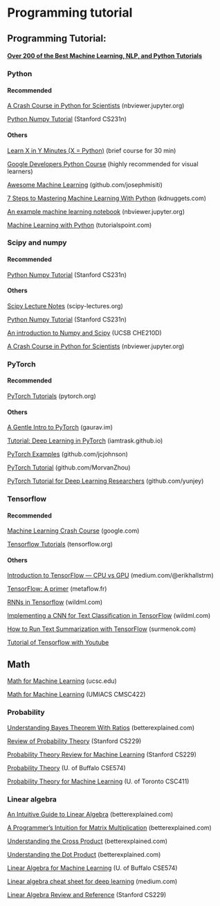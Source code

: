 # Programming tutorial

## Programming Tutorial:

#### [Over 200 of the Best Machine Learning, NLP, and Python Tutorials](https://medium.com/machine-learning-in-practice/over-200-of-the-best-machine-learning-nlp-and-python-tutorials-2018-edition-dd8cf53cb7dc)

###

### Python

#### Recommended

[A Crash Course in Python for Scientists](http://nbviewer.jupyter.org/gist/rpmuller/5920182#ii.-numpy-and-scipy) (nbviewer.jupyter.org)

[Python Numpy Tutorial](http://cs231n.github.io/python-numpy-tutorial/) (Stanford CS231n)

#### Others

[Learn X in Y Minutes (X = Python)](http://learnxinyminutes.com/docs/python/) (brief course for 30 min)

[Google Developers Python Course](https://www.youtube.com/playlist?list=PLfZeRfzhgQzTMgwFVezQbnpc1ck0I6CQl) (highly recommended for visual learners)

[Awesome Machine Learning](https://github.com/josephmisiti/awesome-machine-learning#python) (github.com/josephmisiti)

[7 Steps to Mastering Machine Learning With Python](http://www.kdnuggets.com/2015/11/seven-steps-machine-learning-python.html) (kdnuggets.com)

[An example machine learning notebook](http://nbviewer.jupyter.org/github/rhiever/Data-Analysis-and-Machine-Learning-Projects/blob/master/example-data-science-notebook/Example%20Machine%20Learning%20Notebook.ipynb) (nbviewer.jupyter.org)

[Machine Learning with Python](https://www.tutorialspoint.com/machine\_learning\_with\_python/machine\_learning\_with\_python\_quick\_guide.htm) (tutorialspoint.com)

### &#x20;<a href="#347e" id="347e"></a>

### Scipy and numpy <a href="#347e" id="347e"></a>

#### Recommended

[Python Numpy Tutorial](http://cs231n.github.io/python-numpy-tutorial/) (Stanford CS231n)

#### Others

[Scipy Lecture Notes](http://www.scipy-lectures.org/) (scipy-lectures.org)

[Python Numpy Tutorial](http://cs231n.github.io/python-numpy-tutorial/) (Stanford CS231n)

[An introduction to Numpy and Scipy](https://engineering.ucsb.edu/\~shell/che210d/numpy.pdf) (UCSB CHE210D)

[A Crash Course in Python for Scientists](http://nbviewer.jupyter.org/gist/rpmuller/5920182#ii.-numpy-and-scipy) (nbviewer.jupyter.org)

### PyTorch <a href="#03ef" id="03ef"></a>

#### Recommended

[PyTorch Tutorials](http://pytorch.org/tutorials/) (pytorch.org)

#### Others

[A Gentle Intro to PyTorch](http://blog.gaurav.im/2017/04/24/a-gentle-intro-to-pytorch/) (gaurav.im)

[Tutorial: Deep Learning in PyTorch](https://iamtrask.github.io/2017/01/15/pytorch-tutorial/) (iamtrask.github.io)

[PyTorch Examples](https://github.com/jcjohnson/pytorch-examples) (github.com/jcjohnson)

[PyTorch Tutorial](https://github.com/MorvanZhou/PyTorch-Tutorial) (github.com/MorvanZhou)

[PyTorch Tutorial for Deep Learning Researchers](https://github.com/yunjey/pytorch-tutorial) (github.com/yunjey)

### &#x20;<a href="#a1b6" id="a1b6"></a>

### Tensorflow <a href="#a1b6" id="a1b6"></a>

#### Recommended

[Machine Learning Crash Course](https://developers.google.com/machine-learning/crash-course/) (google.com)

[Tensorflow Tutorials](https://www.tensorflow.org/tutorials/) (tensorflow.org)

#### Others

[Introduction to TensorFlow — CPU vs GPU](https://medium.com/@erikhallstrm/hello-world-tensorflow-649b15aed18c) (medium.com/@erikhallstrm)

[TensorFlow: A primer](https://blog.metaflow.fr/tensorflow-a-primer-4b3fa0978be3) (metaflow.fr)

[RNNs in Tensorflow](http://www.wildml.com/2016/08/rnns-in-tensorflow-a-practical-guide-and-undocumented-features/) (wildml.com)

[Implementing a CNN for Text Classification in TensorFlow](http://www.wildml.com/2015/12/implementing-a-cnn-for-text-classification-in-tensorflow/) (wildml.com)

[How to Run Text Summarization with TensorFlow](http://pavel.surmenok.com/2016/10/15/how-to-run-text-summarization-with-tensorflow/) (surmenok.com)

[Tutorial of Tensorflow with Youtube](https://github.com/Hvass-Labs/TensorFlow-Tutorials)

### &#x20;<a href="#347e" id="347e"></a>

### &#x20;<a href="#347e" id="347e"></a>

## Math <a href="#8244" id="8244"></a>

[Math for Machine Learning](https://people.ucsc.edu/\~praman1/static/pub/math-for-ml.pdf) (ucsc.edu)

[Math for Machine Learning](http://www.umiacs.umd.edu/\~hal/courses/2013S\_ML/math4ml.pdf) (UMIACS CMSC422)

### Probability <a href="#3209" id="3209"></a>

[Understanding Bayes Theorem With Ratios](https://betterexplained.com/articles/understanding-bayes-theorem-with-ratios/) (betterexplained.com)

[Review of Probability Theory](http://cs229.stanford.edu/section/cs229-prob.pdf) (Stanford CS229)

[Probability Theory Review for Machine Learning](https://see.stanford.edu/materials/aimlcs229/cs229-prob.pdf) (Stanford CS229)

[Probability Theory](http://www.cedar.buffalo.edu/\~srihari/CSE574/Chap1/Probability-Theory.pdf) (U. of Buffalo CSE574)

[Probability Theory for Machine Learning](http://www.cs.toronto.edu/\~urtasun/courses/CSC411\_Fall16/tutorial1.pdf) (U. of Toronto CSC411)

### Linear algebra <a href="#492a" id="492a"></a>

[An Intuitive Guide to Linear Algebra](https://betterexplained.com/articles/linear-algebra-guide/) (betterexplained.com)

[A Programmer’s Intuition for Matrix Multiplication](https://betterexplained.com/articles/matrix-multiplication/) (betterexplained.com)

[Understanding the Cross Product](https://betterexplained.com/articles/cross-product/) (betterexplained.com)

[Understanding the Dot Product](https://betterexplained.com/articles/vector-calculus-understanding-the-dot-product/) (betterexplained.com)

[Linear Algebra for Machine Learning](http://www.cedar.buffalo.edu/\~srihari/CSE574/Chap1/LinearAlgebra.pdf) (U. of Buffalo CSE574)

[Linear algebra cheat sheet for deep learning](https://medium.com/towards-data-science/linear-algebra-cheat-sheet-for-deep-learning-cd67aba4526c) (medium.com)

[Linear Algebra Review and Reference](http://cs229.stanford.edu/section/cs229-linalg.pdf) (Stanford CS229)
